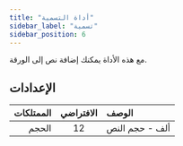 ```yaml
---
title: "أداة التسمية"
sidebar_label: "تسمية"
sidebar_position: 6
---
```



مع هذه الأداة يمكنك إضافة نص إلى الورقة.

## الإعدادات

| الممتلكات | الافتراضي | الوصف          |
| ---------:|:---------:|:-------------- |
|     الحجم |    12     | ألف - حجم النص |
